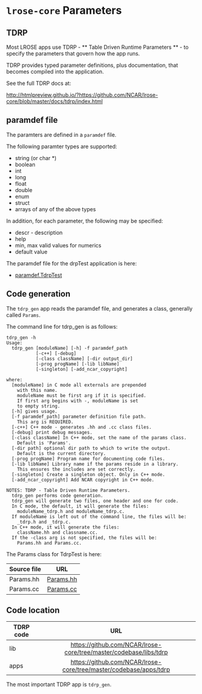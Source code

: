 # `lrose-core` Parameters

## TDRP

Most LROSE apps use TDRP - ** Table Driven Runtime Parameters ** - to specify the parameters
that govern how the app runs.

TDRP provides typed parameter definitions, plus documentation, that becomes compiled into the application.

See the full TDRP docs at:

  http://htmlpreview.github.io/?https://github.com/NCAR/lrose-core/blob/master/docs/tdrp/index.html

## **paramdef** file

The paramters are defined in a ```paramdef``` file.

The following paramter types are supported:

* string (or char *)
* boolean
* int
* long
* float
* double
* enum
* struct
* arrays of any of the above types

In addition, for each parameter, the following may be specified:

* descr - description
* help
* min, max valid values for numerics
* default value

The paramdef file for the drpTest application is here:

* [paramdef.TdrpTest](https://github.com/NCAR/lrose-core/tree/master/codebase/apps/tdrp/src/TdrpTest/paramdef.TdrpTest)

## Code generation

The ```tdrp_gen``` app reads the paramdef file, and generates a class, generally called ```Params```.

The command line for tdrp_gen is as follows:

```
tdrp_gen -h
Usage:
  tdrp_gen [moduleName] [-h] -f paramdef_path
           [-c++] [-debug]
           [-class className] [-dir output_dir]
           [-prog progName] [-lib libName]
           [-singleton] [-add_ncar_copyright]

where:
  [moduleName] in C mode all externals are prepended
    with this name.
    moduleName must be first arg if it is specified.
    If first arg begins with -, moduleName is set
    to empty string.
  [-h] gives usage.
  [-f paramdef_path] parameter definition file path.
    This arg is REQUIRED.
  [-c++] C++ mode - generates .hh and .cc class files.
  [-debug] print debug messages.
  [-class className] In C++ mode, set the name of the params class.
    Default is 'Params'.
  [-dir path] optional dir path to which to write the output.
    Default is the current directory.
  [-prog progName] Program name for documenting code files.
  [-lib libName] Library name if the params reside in a library.
    This ensures the includes are set correctly.
  [-singleton] Create a singleton object. Only in C++ mode.
  [-add_ncar_copyright] Add NCAR copyright in C++ mode.

NOTES: TDRP - Table Driven Runtime Parameters.
  tdrp_gen performs code generation.
  tdrp_gen will generate two files, one header and one for code.
  In C mode, the default, it will generate the files:
    moduleName_tdrp.h and moduleName_tdrp.c.
  If moduleName is left out of the command line, the files will be:
    _tdrp.h and _tdrp.c.
  In C++ mode, it will generate the files:
    className.hh and classname.cc.
  If the -class arg is not specified, the files will be:
    Params.hh and Params.cc.
```

The Params class for TdrpTest is here:

| Source file | URL      |
| -------------     |:-------------:|
| Params.hh  | [Params.hh](https://github.com/NCAR/lrose-core/tree/master/codebase/apps/tdrp/src/TdrpTest/Params.hh) |
| Params.cc  | [Params.cc](https://github.com/NCAR/lrose-core/tree/master/codebase/apps/tdrp/src/TdrpTest/Params.cc) |

## Code location

| TDRP code         | URL      |
| -------------     |:-------------:|
| lib       | https://github.com/NCAR/lrose-core/tree/master/codebase/libs/tdrp |
| apps      | https://github.com/NCAR/lrose-core/tree/master/codebase/apps/tdrp |

The most important TDRP app is `tdrp_gen`.


